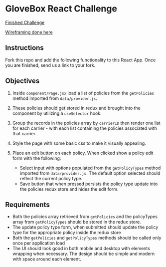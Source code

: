 # GloveBox React Challenge

[Finished Challenge](https://derekbanister.github.io/glovebox-challenge/)

[Wireframing done here](https://www.figma.com/file/QrjxLuFw4TDWVYNsaBc3VN/Glovebox-Challenge?type=design&node-id=0-1&t=uRSQuEkynOVaao0x-0)

## Instructions

Fork this repo and add the following functionality to this React App. Once you are finished, send us a link to your fork.

## Objectives

1. Inside `component/Page.jsx` load a list of policies from the `getPolicies` method imported from `data/provider.js`.
2. These policies should get stored in redux and brought into the component by utilizing a `useSelector` hook.
3. Group the records in the policies array by `carrierID` then render one list for each carrier - with each list containing the policies associated with that carrier.
4. Style the page with some basic css to make it visually appealing.
5. Place an edit button on each policy. When clicked show a policy edit form with the following:

	- Select input with options populated from the `getPolicyTypes` method imported from `data/provider.js`. The default option selected should reflect the current policy type.
	- Save button that when pressed persists the policy type update into the policies redux store and hides the edit form.

## Requirements

- Both the policies array retrieved from `getPolicies` and the policyTypes array from `getPolicyTypes` should be stored in the redux store.
- The update policy type form, when submitted should update the policy type for the appropriate policy inside the redux store
- Both the `getPolicies` and `getPolicyTypes` methods should be called only once per application load
- The UI should look good in both mobile and desktop with elements wrapping when necessary. The design should be simple and modern with space around each element.